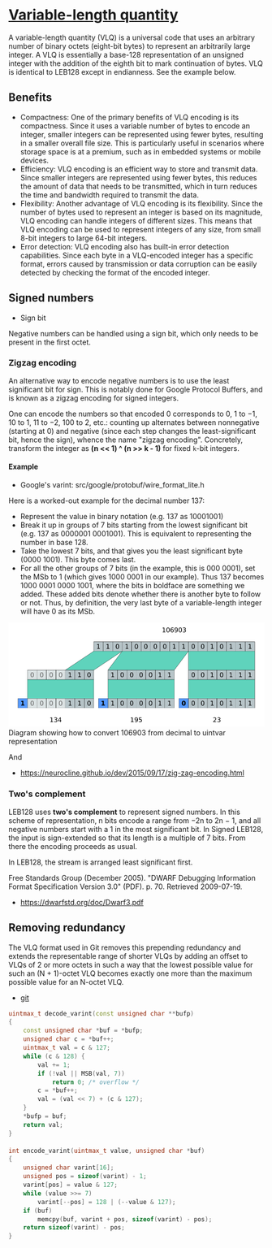 # [Variable-length quantity](https://en.wikipedia.org/wiki/Variable-length_quantity) 

A variable-length quantity (VLQ) is a universal code that uses an arbitrary number of binary octets (eight-bit bytes) to represent an arbitrarily large integer. A VLQ is essentially a base-128 representation of an unsigned integer with the addition of the eighth bit to mark continuation of bytes. VLQ is identical to LEB128 except in endianness. See the example below.

## Benefits
* Compactness: One of the primary benefits of VLQ encoding is its compactness. Since it uses a variable number of bytes to encode an integer, smaller integers can be represented using fewer bytes, resulting in a smaller overall file size. This is particularly useful in scenarios where storage space is at a premium, such as in embedded systems or mobile devices.
* Efficiency: VLQ encoding is an efficient way to store and transmit data. Since smaller integers are represented using fewer bytes, this reduces the amount of data that needs to be transmitted, which in turn reduces the time and bandwidth required to transmit the data.
* Flexibility: Another advantage of VLQ encoding is its flexibility. Since the number of bytes used to represent an integer is based on its magnitude, VLQ encoding can handle integers of different sizes. This means that VLQ encoding can be used to represent integers of any size, from small 8-bit integers to large 64-bit integers.
* Error detection: VLQ encoding also has built-in error detection capabilities. Since each byte in a VLQ-encoded integer has a specific format, errors caused by transmission or data corruption can be easily detected by checking the format of the encoded integer.


## Signed numbers
- Sign bit

Negative numbers can be handled using a sign bit, which only needs to be present in the first octet.


### Zigzag encoding
An alternative way to encode negative numbers is to use the least significant bit for sign.
This is notably done for Google Protocol Buffers, and is known as a zigzag encoding for signed integers.

One can encode the numbers so that encoded 0 corresponds to 0, 1 to −1, 10 to 1, 11 to −2, 100 to 2, etc.: counting up alternates between nonnegative (starting at 0) and negative (since each step changes the least-significant bit, hence the sign), whence the name "zigzag encoding". Concretely, transform the integer as __(n << 1) ^ (n >> k - 1)__ for fixed `k`-bit integers.
#### Example
- Google's varint: src/google/protobuf/wire_format_lite.h

Here is a worked-out example for the decimal number 137:

* Represent the value in binary notation (e.g. 137 as 10001001)
* Break it up in groups of 7 bits starting from the lowest significant bit (e.g. 137 as 0000001 0001001). This is equivalent to representing the number in base 128.
* Take the lowest 7 bits, and that gives you the least significant byte (0000 1001). This byte comes last.
* For all the other groups of 7 bits (in the example, this is 000 0001), set the MSb to 1 (which gives 1000 0001 in our example). Thus 137 becomes 1000 0001 0000 1001, where the bits in boldface are something we added. These added bits denote whether there is another byte to follow or not. Thus, by definition, the very last byte of a variable-length integer will have 0 as its MSb.

![](./Uintvar_coding.svg)
Diagram showing how to convert 106903 from decimal to uintvar representation

And
- https://neurocline.github.io/dev/2015/09/17/zig-zag-encoding.html

### Two's complement
LEB128 uses __two's complement__ to represent signed numbers. In this scheme of representation, n bits encode a range from −2n to 2n − 1, and all negative numbers start with a 1 in the most significant bit. In Signed LEB128, the input is sign-extended so that its length is a multiple of 7 bits. From there the encoding proceeds as usual.

In LEB128, the stream is arranged least significant first.

Free Standards Group (December 2005). "DWARF Debugging Information Format Specification Version 3.0" (PDF). p. 70. Retrieved 2009-07-19.
- https://dwarfstd.org/doc/Dwarf3.pdf


## Removing redundancy
The VLQ format used in Git removes this prepending redundancy and extends the representable range of shorter VLQs by adding an offset to VLQs of 2 or more octets in such a way that the lowest possible value for such an (N + 1)-octet VLQ becomes exactly one more than the maximum possible value for an N-octet VLQ. 

- [git](https://github.com/git/git/blob/7fb6aefd2aaffe66e614f7f7b83e5b7ab16d4806/varint.c#L4)
```c++
uintmax_t decode_varint(const unsigned char **bufp)
{
	const unsigned char *buf = *bufp;
	unsigned char c = *buf++;
	uintmax_t val = c & 127;
	while (c & 128) {
		val += 1;
		if (!val || MSB(val, 7))
			return 0; /* overflow */
		c = *buf++;
		val = (val << 7) + (c & 127);
	}
	*bufp = buf;
	return val;
}

int encode_varint(uintmax_t value, unsigned char *buf)
{
	unsigned char varint[16];
	unsigned pos = sizeof(varint) - 1;
	varint[pos] = value & 127;
	while (value >>= 7)
		varint[--pos] = 128 | (--value & 127);
	if (buf)
		memcpy(buf, varint + pos, sizeof(varint) - pos);
	return sizeof(varint) - pos;
}
```

